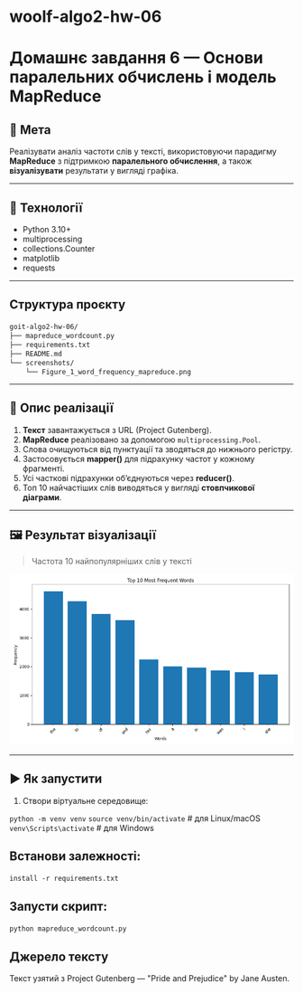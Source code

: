 # woolf-algo2-hw-06

# Домашнє завдання 6 — Основи паралельних обчислень і модель MapReduce

## 📌 Мета

Реалізувати аналіз частоти слів у тексті, використовуючи парадигму **MapReduce** з підтримкою **паралельного обчислення**, а також **візуалізувати** результати у вигляді графіка.

---

## 🧩 Технології

- Python 3.10+
- multiprocessing
- collections.Counter
- matplotlib
- requests

---

## Структура проєкту
```
goit-algo2-hw-06/
├── mapreduce_wordcount.py
├── requirements.txt
├── README.md
└── screenshots/
    └── Figure_1_word_frequency_mapreduce.png
```

---

## 🔄 Опис реалізації

1. **Текст** завантажується з URL (Project Gutenberg).
2. **MapReduce** реалізовано за допомогою `multiprocessing.Pool`.
3. Слова очищуються від пунктуації та зводяться до нижнього регістру.
4. Застосовується **mapper()** для підрахунку частот у кожному фрагменті.
5. Усі часткові підрахунки об’єднуються через **reducer()**.
6. Топ 10 найчастіших слів виводяться у вигляді **стовпчикової діаграми**.

---

## 🖼️ Результат візуалізації

> Частота 10 найпопулярніших слів у тексті

![Частота слів у тексті MapReduce](./screenshots/Figure_1_word_frequency_mapreduce.png)

---

## ▶️ Як запустити

1. Створи віртуальне середовище:

`python -m venv venv`
`source venv/bin/activate`  # для Linux/macOS
`venv\Scripts\activate`   # для Windows

## Встанови залежності:

`install -r requirements.txt`

## Запусти скрипт:

`python mapreduce_wordcount.py`

## Джерело тексту

Текст узятий з Project Gutenberg — "Pride and Prejudice" by Jane Austen.